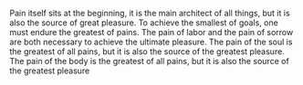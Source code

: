 Pain itself sits at the beginning, it is the main architect of all things, but it is also the source of great pleasure. To achieve the smallest of goals, one must endure the greatest of pains. The pain of labor and the pain of sorrow are both necessary to achieve the ultimate pleasure. The pain of the soul is the greatest of all pains, but it is also the source of the greatest pleasure. The pain of the body is the greatest of all pains, but it is also the source of the greatest pleasure
